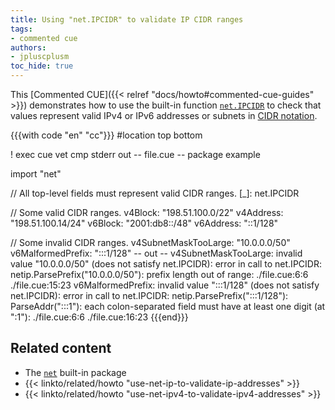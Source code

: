 ```yaml
---
title: Using "net.IPCIDR" to validate IP CIDR ranges
tags:
- commented cue
authors:
- jpluscplusm
toc_hide: true
---
```


This [Commented CUE]({{< relref "docs/howto#commented-cue-guides" >}})
demonstrates how to use the built-in function
[`net.IPCIDR`](https://pkg.go.dev/cuelang.org/go/pkg/net#IPCIDR)
to check that values represent valid IPv4 or IPv6 addresses or subnets in
[CIDR notation](https://en.wikipedia.org/wiki/Classless_Inter-Domain_Routing#CIDR_notation).

{{{with code "en" "cc"}}}
#location top bottom

! exec cue vet 
cmp stderr out
-- file.cue --
package example

import "net"

// All top-level fields must represent valid CIDR ranges.
[_]: net.IPCIDR

// Some valid CIDR ranges.
v4Block:   "198.51.100.0/22"
v4Address: "198.51.100.14/24"
v6Block:   "2001:db8::/48"
v6Address: "::1/128"

// Some invalid CIDR ranges.
v4SubnetMaskTooLarge: "10.0.0.0/50"
v6MalformedPrefix:    ":::1/128"
-- out --
v4SubnetMaskTooLarge: invalid value "10.0.0.0/50" (does not satisfy net.IPCIDR): error in call to net.IPCIDR: netip.ParsePrefix("10.0.0.0/50"): prefix length out of range:
    ./file.cue:6:6
    ./file.cue:15:23
v6MalformedPrefix: invalid value ":::1/128" (does not satisfy net.IPCIDR): error in call to net.IPCIDR: netip.ParsePrefix(":::1/128"): ParseAddr(":::1"): each colon-separated field must have at least one digit (at ":1"):
    ./file.cue:6:6
    ./file.cue:16:23
{{{end}}}

## Related content

- The [`net`](https://pkg.go.dev/cuelang.org/go/pkg/net) built-in package
- {{< linkto/related/howto "use-net-ip-to-validate-ip-addresses" >}}
- {{< linkto/related/howto "use-net-ipv4-to-validate-ipv4-addresses" >}}
